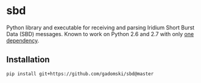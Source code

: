 sbd
===

Python library and executable for receiving and parsing Iridium Short Burst Data (SBD) messages.
Known to work on Python 2.6 and 2.7 with only [one dependency](https://pypi.python.org/pypi/python-daemon/).


Installation
------------

```bash
pip install git+https://github.com/gadomski/sbd@master
```
